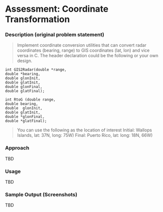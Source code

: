 # Assessment: Coordinate Transformation

### Description (original problem statement)

>  Implement coordinate conversion utilities that
can convert radar coordinates (bearing, range) to GIS coordinates (lat, lon) and vice versa in C. The header declaration could be the following or your own design.


```
int GIS2Radar(double *range,
double *bearing,
double glonInit,
double glatInit,
double glonFinal,
double glatFinal);

int RtoG (double range,
double bearing,
double  glonInit,
double glatInit,
double *glonFinal,
double *glatFinal);
```


> You can use the following as the location of interest
> Initial: Wallops Islands, lat: 37N, long: 75W)
>Final: Puerto Rico, lat: long: 18N, 66W)

### Approach
TBD

### Usage

TBD

### Sample Output (Screenshots)

TBD